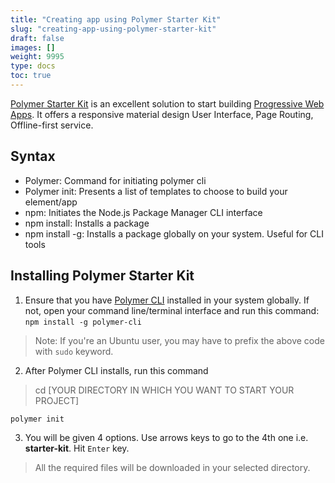 ```yaml
---
title: "Creating app using Polymer Starter Kit"
slug: "creating-app-using-polymer-starter-kit"
draft: false
images: []
weight: 9995
type: docs
toc: true
---
```


[Polymer Starter Kit](https://github.com/PolymerElements/polymer-starter-kit) is an excellent solution to start building [Progressive Web Apps](https://developers.google.com/web/progressive-web-apps/). It offers a responsive material design User Interface, Page Routing, Offline-first service.

## Syntax
 - Polymer: Command for initiating polymer cli
 - Polymer init: Presents a list of templates to choose to build your element/app
 - npm: Initiates the Node.js Package Manager CLI interface
 - npm install: Installs a package
 - npm install -g: Installs a package globally on your system. Useful for CLI tools

## Installing Polymer Starter Kit
1. Ensure that you have [Polymer
   CLI](https://www.polymer-project.org/1.0/docs/tools/polymer-cli)
   installed in your system globally. If not, open your command
   line/terminal interface and run this command:
   `npm install -g polymer-cli` 

 > Note: If you're an Ubuntu user, you may have to prefix the above code with `sudo` keyword.

2. After Polymer CLI installs, run this command
> cd [YOUR DIRECTORY IN WHICH YOU WANT TO START YOUR PROJECT]

`polymer init`

3. You will be given 4 options. Use arrows keys to go to the 4th one i.e. **starter-kit**. Hit `Enter` key.
> All the required files will be downloaded in your selected directory.

